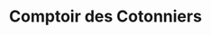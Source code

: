---
title: "Comptoir des Cotonniers"
url: /fontainebleau/comptoir-des-cotonniers/
shop: vêtements
---